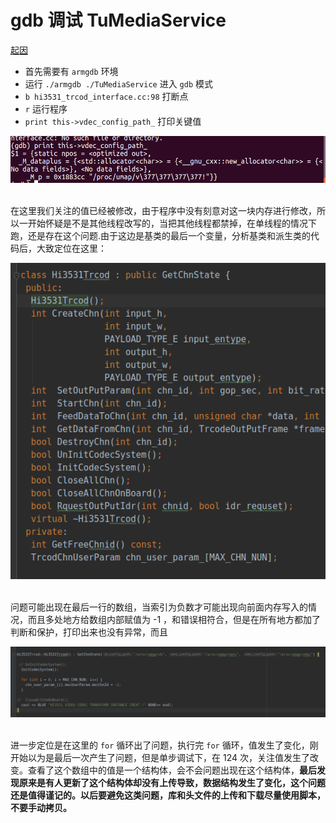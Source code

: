 # gdb 调试 TuMediaService

[起因](https://github.com/believeszw/CS-Notes/blob/master/notes/问题记录/其他问题.md)
* 首先需要有 `armgdb` 环境
* 运行 `./armgdb ./TuMediaService` 进入 `gdb` 模式
* `b hi3531_trcod_interface.cc:98` 打断点
* `r` 运行程序
* `print this->vdec_config_path_` 打印关键值

<div align=center> <img src="../pics/2019/gdb_debug_0.png"> </div><br>

在这里我们关注的值已经被修改，由于程序中没有刻意对这一块内存进行修改，所以一开始怀疑是不是其他线程改写的，当把其他线程都禁掉，在单线程的情况下跑，还是存在这个问题.由于这边是基类的最后一个变量，分析基类和派生类的代码后，大致定位在这里：

<div align=center> <img src="../pics/2019/gdb_debug_1.png"> </div><br>

问题可能出现在最后一行的数组，当索引为负数才可能出现向前面内存写入的情况，而且多处地方给数组内部赋值为 -1 ，和错误相符合，但是在所有地方都加了判断和保护，打印出来也没有异常，而且

<div align="center"> <img src="../pics/2019/Others_1.png"> </div><br>

进一步定位是在这里的 `for` 循环出了问题，执行完 `for` 循环，值发生了变化，刚开始以为是最后一次产生了问题，但是单步调试下，在 124 次，关注值发生了改变。查看了这个数组中的值是一个结构体，会不会问题出现在这个结构体，**最后发现原来是有人更新了这个结构体却没有上传导致，数据结构发生了变化，这个问题还是值得谨记的。以后要避免这类问题，库和头文件的上传和下载尽量使用脚本，不要手动拷贝。**
